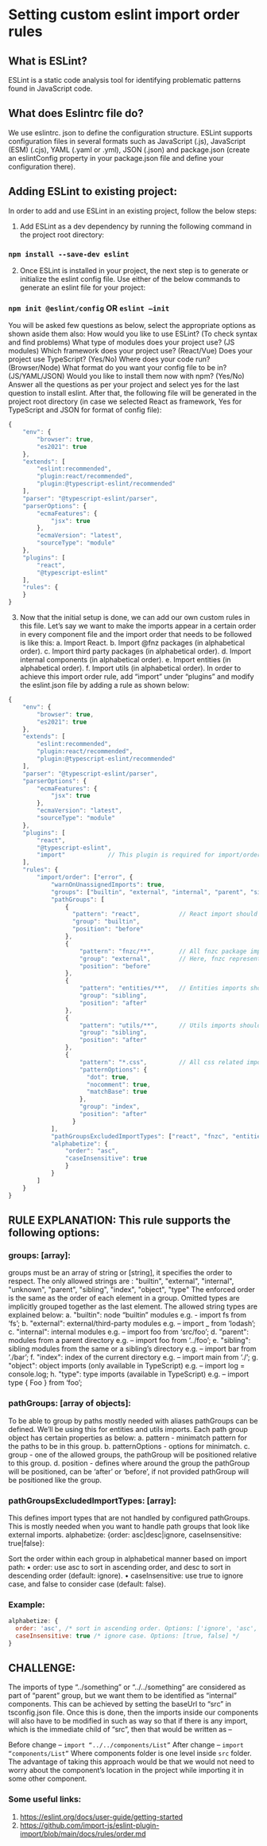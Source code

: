 # Setting custom eslint import order rules

## What is ESLint?
ESLint is a static code analysis tool for identifying problematic patterns found in JavaScript code.

## What does Eslintrc file do?
We use eslintrc. json to define the configuration structure. ESLint supports configuration files in several formats such as JavaScript (.js), JavaScript (ESM) (.cjs), YAML (.yaml or .yml), JSON (.json) and package.json (create an eslintConfig property in your package.json file and define your configuration there).

## Adding ESLint to existing project:
In order to add and use ESLint in an existing project, follow the below steps:
1.	Add ESLint as a dev dependency by running the following command in the project root directory:
### `npm install --save-dev eslint`
2.	Once ESLint is installed in your project, the next step is to generate or initialize the eslint config file. Use either of the below commands to generate an eslint file for your project:
### `npm init @eslint/config`    OR     `eslint –init`
You will be asked few questions as below, select the appropriate options as shown aside them also:
How would you like to use ESLint? (To check syntax and find problems)
What type of modules does your project use? (JS modules)
Which framework does your project use? (React/Vue)
Does your project use TypeScript? (Yes/No)
Where does your code run? (Browser/Node)
What format do you want your config file to be in? (JS/YAML/JSON)
Would you like to install them now with npm? (Yes/No)
Answer all the questions as per your project and select yes for the last question to install eslint.
After that, the following file will be generated in the project root directory (in case we selected React as framework, Yes for TypeScript and JSON for format of config file):

```javascript
{
    "env": {
        "browser": true,
        "es2021": true
    },
    "extends": [
        "eslint:recommended",
        "plugin:react/recommended",
        "plugin:@typescript-eslint/recommended"
    ],
    "parser": "@typescript-eslint/parser",
    "parserOptions": {
        "ecmaFeatures": {
            "jsx": true
        },
        "ecmaVersion": "latest",
        "sourceType": "module"
    },
    "plugins": [
        "react",
        "@typescript-eslint"
    ],
    "rules": {
    }
}
```

3.	Now that the initial setup is done, we can add our own custom rules in this file. Let’s say we want to make the imports appear in a certain order in every component file and the import order that needs to be followed is like this:
a.	Import React.
b.	Import @fnz packages (in alphabetical order).
c.	Import third party packages (in alphabetical order).
d.	Import internal components (in alphabetical order).
e.	Import entities (in alphabetical order).
f.	Import utils (in alphabetical order).
In order to achieve this import order rule, add “import” under “plugins” and modify the eslint.json file by adding a rule as shown below:

```javascript
{
    "env": {
        "browser": true,
        "es2021": true
    },
    "extends": [
        "eslint:recommended",
        "plugin:react/recommended",
        "plugin:@typescript-eslint/recommended"
    ],
    "parser": "@typescript-eslint/parser",
    "parserOptions": {
        "ecmaFeatures": {
            "jsx": true
        },
        "ecmaVersion": "latest",
        "sourceType": "module"
    },
    "plugins": [
        "react",
        "@typescript-eslint",
        "import"            // This plugin is required for import/order rule to work
    ],
    "rules": {
        "import/order": ["error", {
            "warnOnUnassignedImports": true,
            "groups": ["builtin", "external", "internal", "parent", "sibling", "index"],
            "pathGroups": [
                {
                  "pattern": "react",           // React import should be the first one in order
                  "group": "builtin",
                  "position": "before"
                },
                {
                    "pattern": "fnzc/**",       // All fnzc package imports should be before external imports
                    "group": "external",        // Here, fnzc represents an external package, it can later be changed to anything else
                    "position": "before"
                },
                {
                    "pattern": "entities/**",   // Entities imports should appear after sibling imports
                    "group": "sibling",
                    "position": "after"
                },
                {
                    "pattern": "utils/**",      // Utils imports should appear after sibling imports (also after entities import)
                    "group": "sibling",
                    "position": "after"
                },
                {
                    "pattern": "*.css",         // All css related imports should appear at last (after index)
                    "patternOptions": {
                      "dot": true,
                      "nocomment": true,
                      "matchBase": true
                    },
                    "group": "index",
                    "position": "after"
                  }
            ],
            "pathGroupsExcludedImportTypes": ["react", "fnzc", "entities", "utils", "builtin"],  // Here, fnzc represents an external package, it can later be changed to anything else
            "alphabetize": {
                "order": "asc",
                "caseInsensitive": true
                }
            }
        ]
    }
}

```

## RULE EXPLANATION: This rule supports the following options:
### groups: [array]:
groups must be an array of string or [string], it specifies the order to respect. The only allowed strings are :
"builtin", "external", "internal", "unknown", "parent", "sibling", "index", "object", "type"
The enforced order is the same as the order of each element in a group. Omitted types are implicitly grouped together as the last element. The allowed string types are explained below:
a.	"builtin":  node “builtin” modules
e.g. - import fs from ‘fs’;
b.	"external": external/third-party modules
       e.g. – import _ from ‘lodash’;
c.	"internal": internal modules
e.g. – import foo from ‘src/foo’;
d.	"parent": modules from a parent directory
e.g. – import foo from ‘../foo’;
e.	"sibling": sibling modules from the same or a sibling’s directory
e.g. – import bar from ‘./bar’;
f.	"index": index of the current directory
      e.g. – import main from ‘./’;
g.	"object": object imports (only available in TypeScript)
      e.g. – import log = console.log;
h.	"type": type imports (available in TypeScript)
e.g. – import type { Foo } from ‘foo’;

### pathGroups: [array of objects]:

To be able to group by paths mostly needed with aliases pathGroups can be defined. We’ll be using this for entities and utils imports. Each path group object has certain properties as below:
a.	pattern - minimatch pattern for the paths to be in this group.
b.	patternOptions - options for minimatch.
c.	group - one of the allowed groups, the pathGroup will be positioned relative to this group.
d.	position - defines where around the group the pathGroup will be positioned, can be ‘after’ or ‘before’, if not provided pathGroup will be positioned like the group.

### pathGroupsExcludedImportTypes: [array]:

This defines import types that are not handled by configured pathGroups. This is mostly needed when you want to handle path groups that look like external imports.
alphabetize: {order: asc|desc|ignore, caseInsensitive: true|false}:

Sort the order within each group in alphabetical manner based on import path:
•	order: use asc to sort in ascending order, and desc to sort in descending order (default: ignore).
•	caseInsensitive: use true to ignore case, and false to consider case (default: false).

### Example:
```javascript
alphabetize: {
  order: 'asc', /* sort in ascending order. Options: ['ignore', 'asc', 'desc'] */
  caseInsensitive: true /* ignore case. Options: [true, false] */
}
```

## CHALLENGE: 
The imports of type “../something” or “../../something” are considered as part of “parent” group, but we want them to be identified as “internal” components. This can be achieved by setting the baseUrl to “src” in tsconfig.json file. Once this is done, then the imports inside our components will also have to be modified in such as way so that if there is any import, which is the immediate child of “src”, then that would be written as – 

Before change – `import “../../components/List”`
After change – `import “components/List”`
Where components folder is one level inside `src` folder.
The advantage of taking this approach would be that we would not need to worry about the component’s location in the project while importing it in some other component.


### Some useful links:
1.	https://eslint.org/docs/user-guide/getting-started
2.	https://github.com/import-js/eslint-plugin-import/blob/main/docs/rules/order.md

